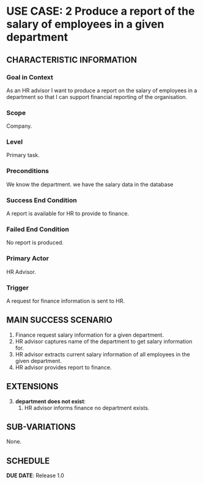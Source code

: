 # USE CASE: 2 Produce a report of the salary of employees in a given department

## CHARACTERISTIC INFORMATION

### Goal in Context

As an HR advisor I want to produce a report on the salary of employees in a department so that I can support financial reporting of the organisation. 

### Scope

Company.

### Level

Primary task.

### Preconditions

We know the department.
we have the salary data in the database

### Success End Condition

A report is available for HR to provide to finance.

### Failed End Condition

No report is produced.

### Primary Actor

HR Advisor.

### Trigger

A request for finance information is sent to HR.

## MAIN SUCCESS SCENARIO

1. Finance request salary information for a given department.
2. HR advisor captures name of the department to get salary information for.
3. HR advisor extracts current salary information of all employees in the given department.
4. HR advisor provides report to finance.

## EXTENSIONS

3. **department does not exist**:
    1. HR advisor informs finance no department exists.

## SUB-VARIATIONS

None.

## SCHEDULE

**DUE DATE**: Release 1.0